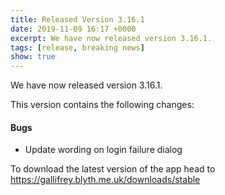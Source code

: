 ```yaml
---
title: Released Version 3.16.1
date: 2019-11-09 16:17 +0000
excerpt: We have now released version 3.16.1.
tags: [release, breaking news]
show: true
---
```


We have now released version 3.16.1.

This version contains the following changes:

#### Bugs

* Update wording on login failure dialog


To download the latest version of the app head to <https://gallifrey.blyth.me.uk/downloads/stable>
